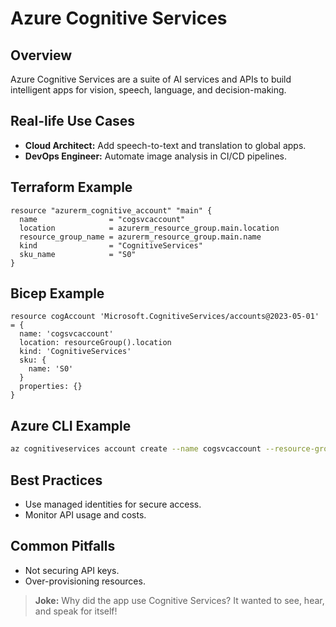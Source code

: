 # Azure Cognitive Services

## Overview
Azure Cognitive Services are a suite of AI services and APIs to build intelligent apps for vision, speech, language, and decision-making.

## Real-life Use Cases
- **Cloud Architect:** Add speech-to-text and translation to global apps.
- **DevOps Engineer:** Automate image analysis in CI/CD pipelines.

## Terraform Example
```hcl
resource "azurerm_cognitive_account" "main" {
  name                = "cogsvcaccount"
  location            = azurerm_resource_group.main.location
  resource_group_name = azurerm_resource_group.main.name
  kind                = "CognitiveServices"
  sku_name            = "S0"
}
```

## Bicep Example
```bicep
resource cogAccount 'Microsoft.CognitiveServices/accounts@2023-05-01' = {
  name: 'cogsvcaccount'
  location: resourceGroup().location
  kind: 'CognitiveServices'
  sku: {
    name: 'S0'
  }
  properties: {}
}
```

## Azure CLI Example
```sh
az cognitiveservices account create --name cogsvcaccount --resource-group my-rg --kind CognitiveServices --sku S0 --location westeurope
```

## Best Practices
- Use managed identities for secure access.
- Monitor API usage and costs.

## Common Pitfalls
- Not securing API keys.
- Over-provisioning resources.

> **Joke:** Why did the app use Cognitive Services? It wanted to see, hear, and speak for itself!
